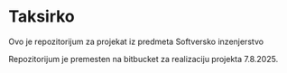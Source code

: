 # Taksirko
Ovo je repozitorijum za projekat iz predmeta Softversko inzenjerstvo

Repozitorijum je premesten na bitbucket za realizaciju projekta 7.8.2025.
